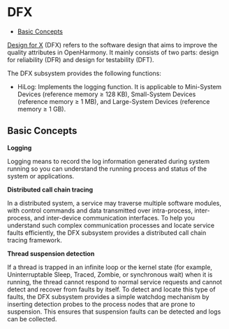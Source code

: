 # DFX<a name="EN-US_TOPIC_0000001075771948"></a>

-   [Basic Concepts](#section5635178134811)

[Design for X](https://en.wikipedia.org/wiki/Design_for_X)  \(DFX\) refers to the software design that aims to improve the quality attributes in OpenHarmony. It mainly consists of two parts: design for reliability \(DFR\) and design for testability \(DFT\).

The DFX subsystem provides the following functions:

-   HiLog: Implements the logging function. It is applicable to Mini-System Devices \(reference memory ≥ 128 KB\), Small-System Devices \(reference memory ≥ 1 MB\), and Large-System Devices \(reference memory ≥ 1 GB\).


## Basic Concepts<a name="section5635178134811"></a>

**Logging**

Logging means to record the log information generated during system running so you can understand the running process and status of the system or applications.

**Distributed call chain tracing**

In a distributed system, a service may traverse multiple software modules, with control commands and data transmitted over intra-process, inter-process, and inter-device communication interfaces. To help you understand such complex communication processes and locate service faults efficiently, the DFX subsystem provides a distributed call chain tracing framework.

**Thread suspension detection**

If a thread is trapped in an infinite loop or the kernel state \(for example, Uninterruptable Sleep, Traced, Zombie, or synchronous wait\) when it is running, the thread cannot respond to normal service requests and cannot detect and recover from faults by itself. To detect and locate this type of faults, the DFX subsystem provides a simple watchdog mechanism by inserting detection probes to the process nodes that are prone to suspension. This ensures that suspension faults can be detected and logs can be collected.

